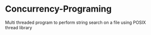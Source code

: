 # Concurrency-Programing
Multi threaded program to perform string search on a file using POSIX thread library
